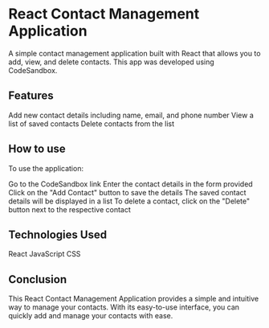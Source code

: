 # React Contact Management Application
A simple contact management application built with React that allows you to add, view, and delete contacts. This app was developed using CodeSandbox.

## Features
Add new contact details including name, email, and phone number
View a list of saved contacts
Delete contacts from the list
## How to use
To use the application:

Go to the CodeSandbox link
Enter the contact details in the form provided
Click on the "Add Contact" button to save the details
The saved contact details will be displayed in a list
To delete a contact, click on the "Delete" button next to the respective contact
## Technologies Used
React
JavaScript
CSS
## Conclusion
This React Contact Management Application provides a simple and intuitive way to manage your contacts. With its easy-to-use interface, you can quickly add and manage your contacts with ease.
